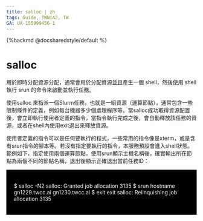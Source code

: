 ```yaml
---
title: salloc | zh
tags: Guide, TWNIA2, TW
GA: UA-155999456-1
---
```


{%hackmd @docsharedstyle/default %}

# salloc

用於即時分配資源分配，通常會用於分配資源並且產生一個 shell，然後使用 shell 執行 srun 的命令來啟動並執行任務。

使用salloc 來指派一個Slurm任務，也就是一組資源（運算節點），通常包含一些限制條件的定義，例如每台機器多少個處理程序等。當salloc成功取得資源配置後，會立即執行使用者定義的指令，當指令執行完成之後，會自動釋放該任務的資源，或者在shell內使用exit退出來釋放資源。

使用者定義的指令可以是任何要執行的程式，一些常用的指令像是xterm，或是含有srun指令的腳本等。若沒有指定要執行的指令，本服務預設會進入shell狀態。範例如下，指定使用兩個運算節點，使用srun顯示主機名稱後，確實輸出所在節點為兩個不同的節點名稱，退出後顯示正確退出當前任務ID：


<div style="background-color:black;color:white;padding:20px;">
    
$ salloc -N2
salloc: Granted job allocation 3135
$ srun hostname
gn1229.twcc.ai
gn1230.twcc.ai
$ exit
exit
salloc: Relinquishing job allocation 3135

</div>